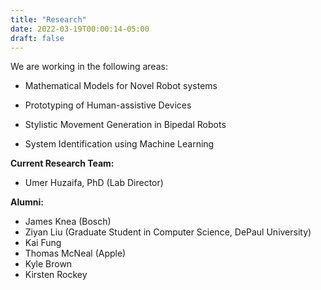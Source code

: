 ```yaml
---
title: "Research"
date: 2022-03-19T00:00:14-05:00
draft: false
---
```


We are working in the following areas:

- Mathematical Models for Novel Robot systems

- Prototyping of Human-assistive Devices


- Stylistic Movement Generation in Bipedal Robots


- System Identification using Machine Learning

**Current Research Team:**

- Umer Huzaifa, PhD (Lab Director)
<!-- - Jesus Duran (PhD Student, Computer Science) -->
<!-- - Zeid Ghalyoun (BS Student, Computer Science) -->
<!-- - Chris Nadolny (BS Student, Computer Science) -->
<!-- - Mya Von Behren (BS Student, Computer Science)
- Aisha Mujahid (BS Student, Computer Science)
- Yousef Philopos (BS Student, Computer Science) -->

**Alumni:**
- James Knea (Bosch)
- Ziyan Liu (Graduate Student in Computer Science, DePaul University)
- Kai Fung
- Thomas McNeal (Apple)
- Kyle Brown
- Kirsten Rockey
